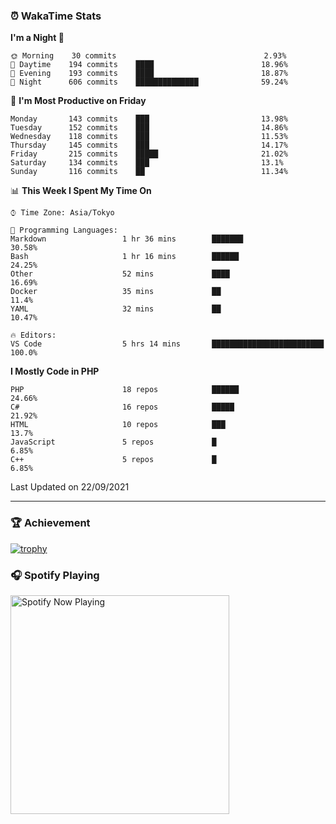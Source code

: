 ### ⏰ WakaTime Stats


<!--START_SECTION:waka-->
**I'm a Night 🦉** 

```text
🌞 Morning    30 commits                                 2.93% 
🌆 Daytime    194 commits    ████                        18.96% 
🌃 Evening    193 commits    ████                        18.87% 
🌙 Night      606 commits    ██████████████              59.24%

```
📅 **I'm Most Productive on Friday** 

```text
Monday       143 commits    ███                         13.98% 
Tuesday      152 commits    ███                         14.86% 
Wednesday    118 commits    ███                         11.53% 
Thursday     145 commits    ███                         14.17% 
Friday       215 commits    █████                       21.02% 
Saturday     134 commits    ███                         13.1% 
Sunday       116 commits    ██                          11.34%

```


📊 **This Week I Spent My Time On** 

```text
⌚︎ Time Zone: Asia/Tokyo

💬 Programming Languages: 
Markdown                 1 hr 36 mins        ███████                     30.58% 
Bash                     1 hr 16 mins        ██████                      24.25% 
Other                    52 mins             ████                        16.69% 
Docker                   35 mins             ██                          11.4% 
YAML                     32 mins             ██                          10.47%

🔥 Editors: 
VS Code                  5 hrs 14 mins       █████████████████████████   100.0%

```

**I Mostly Code in PHP** 

```text
PHP                      18 repos            ██████                      24.66% 
C#                       16 repos            █████                       21.92% 
HTML                     10 repos            ███                         13.7% 
JavaScript               5 repos             █                           6.85% 
C++                      5 repos             █                           6.85%

```



 Last Updated on 22/09/2021
<!--END_SECTION:waka-->

---

### 🏆 Achievement

[![trophy](https://github-profile-trophy.vercel.app/?username=Slime-hatena&theme=flat&no-bg=true&no-frame=true&column=8)](https://github.com/ryo-ma/github-profile-trophy)

### 🎧 Spotify Playing

[<img src="https://spotify-now-playing-slime-hatena.vercel.app/api/spotify-playing" alt="Spotify Now Playing" width="350" />](https://open.spotify.com/user/slime_hatena)

<!--
**Slime-hatena/Slime-hatena** is a ✨ _special_ ✨ repository because its `README.md` (this file) appears on your GitHub profile.

Here are some ideas to get you started:

- 🔭 I’m currently working on ...
- 🌱 I’m currently learning ...
- 👯 I’m looking to collaborate on ...
- 🤔 I’m looking for help with ...
- 💬 Ask me about ...
- 📫 How to reach me: ...
- 😄 Pronouns: ...
- ⚡ Fun fact: ...
-->
